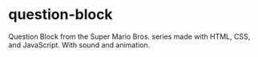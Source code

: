 # question-block
Question Block from the Super Mario Bros. series made with HTML, CSS, and JavaScript. With sound and animation.
